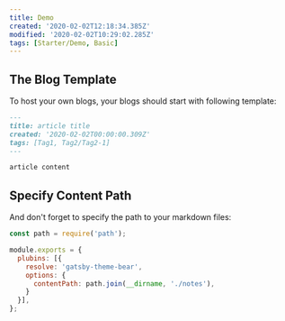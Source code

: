 ```yaml
---
title: Demo
created: '2020-02-02T12:18:34.385Z'
modified: '2020-02-02T10:29:02.285Z'
tags: [Starter/Demo, Basic]
---
```


## The Blog Template

To host your own blogs, your blogs should start with following template:

```markdown
---
title: article title
created: '2020-02-02T00:00:00.309Z'
tags: [Tag1, Tag2/Tag2-1]
---

article content
```

## Specify Content Path

And don't forget to specify the path to your markdown files:

```javascript
const path = require('path');

module.exports = {
  plubins: [{
    resolve: 'gatsby-theme-bear',
    options: {
      contentPath: path.join(__dirname, './notes'),
    }
  }],
};
```
